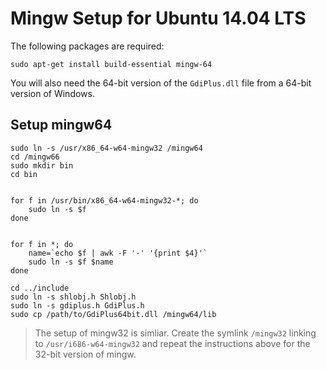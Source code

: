 # Mingw Setup for Ubuntu 14.04 LTS

The following packages are required:

```sudo apt-get install build-essential mingw-64```

You will also need the 64-bit version of the `GdiPlus.dll` file from a 64-bit version of Windows.

## Setup mingw64

```
sudo ln -s /usr/x86_64-w64-mingw32 /mingw64
cd /mingw66
sudo mkdir bin
cd bin


for f in /usr/bin/x86_64-w64-mingw32-*; do 
    sudo ln -s $f
done


for f in *; do 
    name=`echo $f | awk -F '-' '{print $4}'`
    sudo ln -s $f $name
done

cd ../include
sudo ln -s shlobj.h Shlobj.h
sudo ln -s gdiplus.h GdiPlus.h
sudo cp /path/to/GdiPlus64bit.dll /mingw64/lib
```

> The setup of mingw32 is simliar.  Create the symlink `/mingw32` linking to `/usr/i686-w64-mingw32` and repeat the instructions above for the 32-bit version of mingw.

